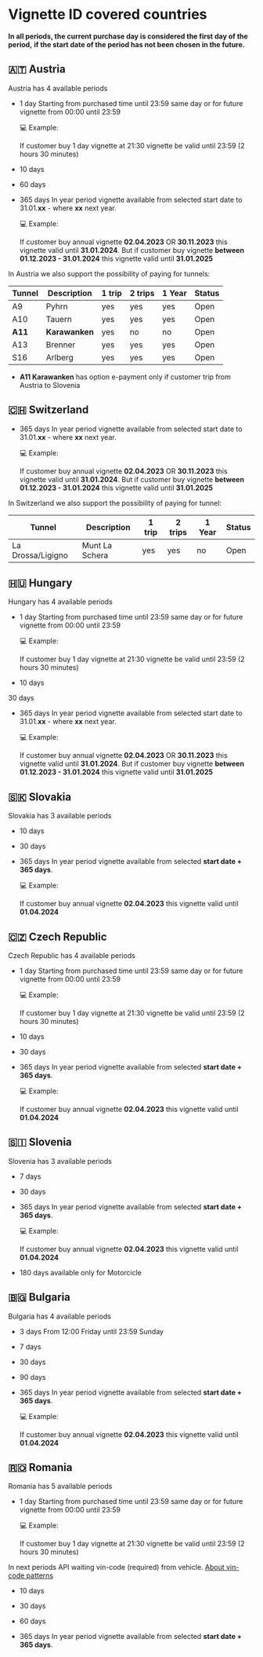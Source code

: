 # Vignette ID covered countries

**In all periods, the current purchase day is considered the first day of the period,**
**if the start date of the period has not been chosen in the future.**

## 🇦🇹 Austria

Austria has 4 available periods

- 1 day
  Starting from purchased time until 23:59 same day or for future vignette from 00:00 until 23:59

  💻 Example:

  If customer buy 1 day vignette at 21:30 vignette be valid until 23:59 (2 hours 30 minutes)

- 10 days

- 60 days

- 365 days
    In year period vignette available from selected start date to 31.01.**xx** - where  **xx** next year.

    💻 Example:

    If customer buy annual vignette **02.04.2023** OR **30.11.2023** this vignette valid until **31.01.2024**.
    But if customer buy vignette **between 01.12.2023 - 31.01.2024** this vignette valid until **31.01.2025**

In Austria we also support the possibility of paying for tunnels:

| Tunnel          | Description   | 1 trip  | 2 trips  | 1 Year  |  Status  |
| --------------- | ------------- | ------- | -------- | ------- | -------- |
|        A9       |   Pyhrn       |   yes   |    yes   |   yes   |   Open   |
|        A10      |   Tauern      |   yes   |    yes   |   yes   |   Open   |
|        **A11**      |   **Karawanken**  |   yes   |    no    |   no    |   Open   |
|        A13      |   Brenner     |   yes   |    yes   |   yes   |   Open   |
|        S16      |   Arlberg     |   yes   |    yes   |   yes   |   Open   |

- **A11 Karawanken** has option e-payment only if customer trip from Austria to Slovenia


## 🇨🇭 Switzerland

- 365 days
  In year period vignette available from selected start date to 31.01.**xx** - where  **xx** next year.

  💻 Example:

  If customer buy annual vignette **02.04.2023** OR **30.11.2023** this vignette valid until **31.01.2024**.
  But if customer buy vignette **between 01.12.2023 - 31.01.2024** this vignette valid until **31.01.2025**

In Switzerland we also support the possibility of paying for tunnel:

| Tunnel            | Description    | 1 trip  | 2 trips  | 1 Year  |  Status  |
| ----------------- | -------------- | ------- | -------- | ------- | -------- |
| La Drossa/Ligigno | Munt La Schera |   yes   |    yes   |    no   |   Open   |

## 🇭🇺 Hungary

Hungary has 4 available periods

- 1 day
  Starting from purchased time until 23:59 same day or for future vignette from 00:00 until 23:59

  💻 Example:

  If customer buy 1 day vignette at 21:30 vignette be valid until 23:59 (2 hours 30 minutes)

- 10 days

30 days

- 365 days
  In year period vignette available from selected start date to 31.01.**xx** - where  **xx** next year.

  💻 Example:

  If customer buy annual vignette **02.04.2023** OR **30.11.2023** this vignette valid until **31.01.2024**. 
  But if customer buy vignette **between 01.12.2023 - 31.01.2024** this vignette valid until **31.01.2025**


## 🇸🇰 Slovakia

Slovakia has 3 available periods

- 10 days

- 30 days

- 365 days
  In year period vignette available from selected **start date + 365 days**.

  💻 Example:

  If customer buy annual vignette **02.04.2023** this vignette valid until **01.04.2024** 


## 🇨🇿 Czech Republic

Czech Republic has 4 available periods

- 1 day
  Starting from purchased time until 23:59 same day or for future vignette from 00:00 until 23:59

  💻 Example:

  If customer buy 1 day vignette at 21:30 vignette be valid until 23:59 (2 hours 30 minutes)

- 10 days

- 30 days

- 365 days
  In year period vignette available from selected **start date + 365 days**.

  💻 Example:

  If customer buy annual vignette **02.04.2023** this vignette valid until **01.04.2024** 


## 🇸🇮 Slovenia

Slovenia has 3 available periods

- 7 days

- 30 days

- 365 days
  In year period vignette available from selected **start date + 365 days**.

  💻 Example:

  If customer buy annual vignette **02.04.2023** this vignette valid until **01.04.2024** 

- 180 days available only for Motorcicle


## 🇧🇬 Bulgaria

Bulgaria has 4 available periods

- 3 days
  From 12:00 Friday until 23:59 Sunday

- 7 days

- 30 days

- 90 days

- 365 days
  In year period vignette available from selected **start date + 365 days**.

  💻 Example:

  If customer buy annual vignette **02.04.2023** this vignette valid until **01.04.2024** 


## 🇷🇴 Romania

Romania has 5 available periods

- 1 day
  Starting from purchased time until 23:59 same day or for future vignette from 00:00 until 23:59

  💻 Example:

  If customer buy 1 day vignette at 21:30 vignette be valid until 23:59 (2 hours 30 minutes)

In next periods API waiting vin-code (required) from vehicle. [About vin-code patterns](/docs/routes/countries)

- 10 days

- 30 days

- 60 days

- 365 days
  In year period vignette available from selected **start date + 365 days**.